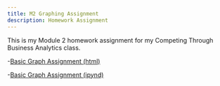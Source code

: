 ```yaml
---
title: M2 Graphing Assignment
description: Homework Assignment 
---
```


This is my Module 2 homework assignment for my Competing Through Business Analytics class. 


-[Basic Graph Assignment (html)](BasicGraphAssignment.html)

-[Basic Graph Assignment (ipynd)](BasicGraphAssignment.ipynd)
